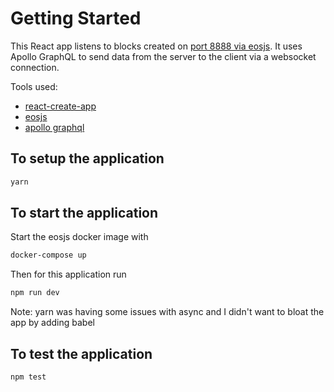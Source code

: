 # Getting Started
This React app listens to blocks created on [port 8888 via eosjs](https://gist.github.com/chris-allnutt/998b2382ad1bcd60c52598ca02535231).  It uses Apollo GraphQL to send data from the server to the client via a websocket connection.

Tools used:
- [react-create-app](https://github.com/facebook/create-react-app)
- [eosjs](https://github.com/EOSIO/eosjs)
- [apollo graphql](https://www.apollographql.com/)

## To setup the application
```bash
yarn
```

## To start the application
Start the eosjs docker image with 

```bash
docker-compose up
```

Then for this application run
```bash
npm run dev
```
Note: yarn was having some issues with async and I didn't want to bloat the app by adding babel

## To test the application
```bash
npm test
```
